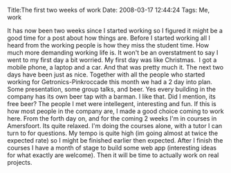 Title:The first two weeks of work
Date: 2008-03-17 12:44:24
Tags: Me, work

It has now been two weeks since I started working so I figured it might be a
good time for a post about how things are. Before I started working all I
heard from the working people is how they miss the student time. How much more
demanding working life is. It won't be an overstatment to say I went to my
first day a bit worried. My first day was like Christmas.  I got a mobile
phone, a laptop and a car. And that was pretty much it. The next two days have
been just as nice. Together with all the people who started working for
Getronics-Pinkroccade this month we had a 2 day into plan. Some presentation,
some group talks, and beer. Yes every building in the company has its own beer
tap with a barman. I like that. Did I mention, its free beer? The people I met
were intellegent, interesting and fun. If this is how most people in the
company are, I made a good choice coming to work here. From the forth day on,
and for the coming 2 weeks I'm in courses in Amersfoort. Its quite relaxed.
I'm doing the courses alone, with a tutor I can turn to for questions. My
tempo is quite high (im going almost at twice the expected rate) so I might be
finished earlier then expected. After I finish the courses I have a month of
stage to build some web app (interesting ideas for what exactly are welcome).
Then it will be time to actually work on real projects.


